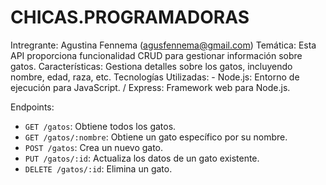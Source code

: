 # CHICAS.PROGRAMADORAS
Intregrante: Agustina Fennema (agusfennema@gmail.com) 
Temática: Esta API proporciona funcionalidad CRUD para gestionar información sobre gatos. 
Características: Gestiona detalles sobre los gatos, incluyendo nombre, edad, raza, etc.
Tecnologías Utilizadas: - Node.js: Entorno de ejecución para JavaScript. / Express: Framework web para Node.js.

Endpoints: 
- `GET /gatos`: Obtiene todos los gatos.
- `GET /gatos/:nombre`: Obtiene un gato específico por su nombre.
- `POST /gatos`: Crea un nuevo gato.
- `PUT /gatos/:id`: Actualiza los datos de un gato existente.
- `DELETE /gatos/:id`: Elimina un gato.
